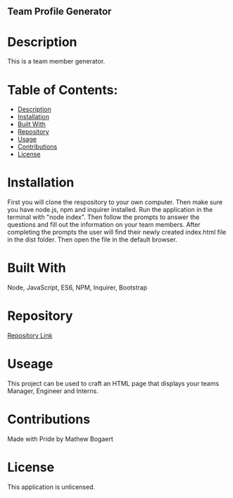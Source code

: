   ## Team Profile Generator

  # Description
  This is a team member generator.
  
  # Table of Contents:
  * [Description](#description)
  * [Installation](#installation)
  * [Built With](#built-with)
  * [Repository](#repository)
  * [Usage](#usage)
  * [Contributions](#contributions)
  * [License](#license)

  # Installation
  First you will clone the respository to your own computer. Then make sure you have node.js, npm and inquirer installed. Run the application in the terminal with "node index". Then follow the prompts to answer the questions and fill out the information on your team members. After completing the prompts the user will find their newly created index.html file in the dist folder. Then open the file in the default browser. 

  # Built With
  Node, JavaScript, ES6, NPM, Inquirer, Bootstrap

  # Repository
  [Repository Link](https://github.com/Mbogaert/team-profile-generator)

  # Useage
  This project can be used to craft an HTML page that displays your teams Manager, Engineer and Interns.

  # Contributions
  Made with Pride by Mathew Bogaert

  # License
  This application is unlicensed.